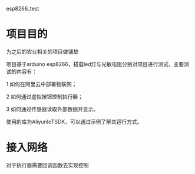 esp8266\_test

项目目的
========

为之后的农业相关的项目做铺垫

项目基于arduino
esp8266，搭载led灯与光敏电阻分别对项目进行测试，主要测试的内容有：

1 如何在阿里云中部署物联网；

2 如何通过虚拟按钮控制执行器；

3 如何通过传感器读取外部数据并显示。

使用的库为AliyunIoTSDK，可以通过示例了解其运行方式。

接入网络
========

对于执行器需要回调函数去实现控制
